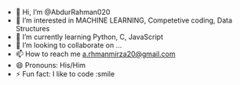 - 👋 Hi, I’m @AbdurRahman020
- 👀 I’m interested in MACHINE LEARNING, Competetive coding, Data Structures  
- 🌱 I’m currently learning Python, C, JavaScript
- 💞️ I’m looking to collaborate on ...
- 📫 How to reach me a.rhmanmirza20@gmail.com
- 😄 Pronouns: His/Him
- ⚡ Fun fact: I like to code :smile

<!---
AbdurRahman020/AbdurRahman020 is a ✨ special ✨ repository because its `README.md` (this file) appears on your GitHub profile.
You can click the Preview link to take a look at your changes.
--->
